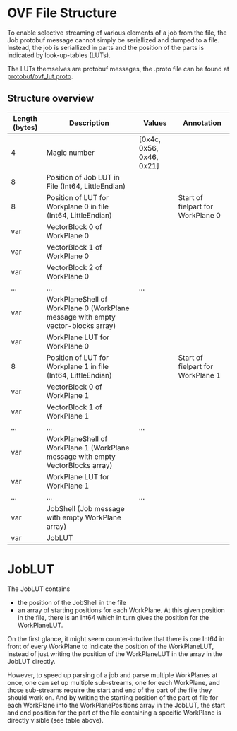 # OVF File Structure
To enable selective streaming of various elements of a job from the file, the Job protobuf message cannot simply be seriallized and dumped to a file. Instead, the job is seriallized in parts and the position of the parts is indicated by look-up-tables (LUTs).

The LUTs themselves are protobuf messages, the .proto file can be found at [protobuf/ovf_lut.proto](OVFReaderWriter/protobuf/ovf_lut.proto).

## Structure overview

| Length (bytes) | Description | Values | Annotation |
|---|---|---|---|
| 4      | Magic number | [0x4c, 0x56, 0x46, 0x21] |
| 8     | Position of Job LUT in File (Int64, LittleEndian)      |   |
| 8 | Position of LUT for Workplane 0 in file (Int64, LittleEndian) | | Start of fielpart for WorkPlane 0 |
| var | VectorBlock 0 of WorkPlane 0      |     |
| var | VectorBlock 1 of WorkPlane 0      |     |
| var | VectorBlock 2 of WorkPlane 0      |     |
| ... | ...      | ...     |
| var | WorkPlaneShell of WorkPlane 0 (WorkPlane message with empty vector-blocks array) | |
| var | WorkPlane LUT for WorkPlane 0 | |
| 8 | Position of LUT for Workplane 1 in file (Int64, LittleEndian) | |  Start of fielpart for WorkPlane 1 |
| var | VectorBlock 0 of WorkPlane 1      |     |
| var | VectorBlock 1 of WorkPlane 1      |     |
| ... | ...      | ...     |
| var | WorkPlaneShell of WorkPlane 1 (WorkPlane message with empty VectorBlocks array) | |
| var | WorkPlane LUT for WorkPlane 1 | |
| ... | ...      | ...     |
| var | JobShell (Job message with empty WorkPlane array) ||
| var | JobLUT || 

# JobLUT
The JobLUT contains 
- the position of the JobShell in the file
- an array of starting positions for each WorkPlane. At this given position in the file, there is an Int64 which in turn gives the position for the WorkPlaneLUT. 

On the first glance, it might seem counter-intutive that there is one Int64 in front of every WorkPlane to indicate the position of the WorkPlaneLUT, instead of just writing the position of the WorkPlaneLUT in the array in the JobLUT directly.

However, to speed up parsing of a job and parse multiple WorkPlanes at once, one can set up multiple sub-streams, one for each WorkPlane, and those sub-streams require the start and end of the part of the file they should work on. And by writing the starting position of the part of file for each WorkPlane into the WorkPlanePositions array in the JobLUT, the start and end position for the part of the file containing a specific WorkPlane is directly visible (see table above).
